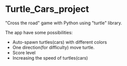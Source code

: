 # Turtle_Cars_project

"Cross the road" game with Python using "turtle" library.

The app have some possibilities:
  - Auto-spawn turtles(cars) with different colors
  - One direction(for difficulty) move turtle.
  - Score level
  - Increasing the speed of turtles(cars)
